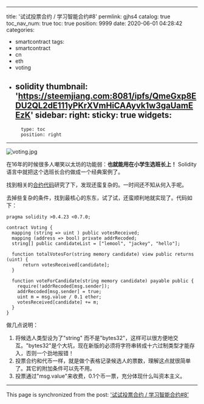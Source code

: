 
---
title: '试试投票合约 / 学习智能合约#8'
permlink: gjhs4
catalog: true
toc_nav_num: true
toc: true
position: 9999
date: 2020-06-01 04:28:42
categories:
- smartcontract
tags:
- smartcontract
- cn
- eth
- voting
- solidity
thumbnail: 'https://steemjiang.com:8081/ipfs/QmeGxp8EDU2QL2dE111yPKrXVmHiCAAyvk1w3gaUamEEzK'
sidebar:
    right:
        sticky: true
widgets:
    -
        type: toc
        position: right
---


![voting.jpg](https://steemjiang.com:8081/ipfs/QmeGxp8EDU2QL2dE111yPKrXVmHiCAAyvk1w3gaUamEEzK)

在16年的时候很多人嘲笑以太坊的功能弱：**也就能用在小学生选班长上！** Solidity语言中就把这个选班长合约做成一个经典案例了。

找到相关的[合约代码](https://learnblockchain.cn/docs/solidity/examples/voting.html)研究了下，发现还蛮复杂的。一时间还不知从何入手呢。

去掉些复杂的条件，找到最核心的东东，试了试，还蛮顺利地就实现了。代码如下：

```
pragma solidity >0.4.23 <0.7.0;

contract Voting {
  mapping (string => uint ) public votesReceived;
  mapping (address => bool) private addrRecoded;
  string[] public candidateList = ["lemool", "jackey", "hello"];

  function totalVotesFor(string memory candidate) view public returns (uint) {
      return votesReceived[candidate];
  }

  function voteForCandidate(string memory candidate) payable public {
    require(!addrRecoded[msg.sender]);
    addrRecoded[msg.sender] = true;
    uint m = msg.value / 0.1 ether;
    votesReceived[candidate] += m;
  }
}
```

做几点说明：
1. 将候选人类型设为了"string" 而不是"bytes32"，这样可以很方便地交互。"bytes32"是个大坑，现在新版的必须将字符串转成十六过制类型才能存入，否则一个劲地报错！
2. 投票合约和代币一样，就是做个表格记录候选人的票数，理解这点就很简单了。其它的附加条件可以先不用。
3. 投票通过"msg.value"来收费，0.1个币一票，充分体现什么叫资本主义。




- - -

This page is synchronized from the post: ['试试投票合约 / 学习智能合约#8'](https://steemit.com/@lemooljiang/gjhs4)
